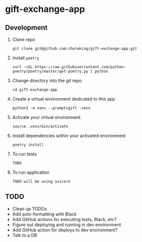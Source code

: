 # gift-exchange-app

## Development

1. Clone repo

   ```shell
   git clone git@github.com:charwking/gift-exchange-app.git
   ```

1. Install `poetry`

   ```shell
   curl -sSL https://raw.githubusercontent.com/python-poetry/poetry/master/get-poetry.py | python
   ```

1. Change directory into the git repo
    ```shell
    cd gift-exchange-app
    ```

1. Create a virtual environment dedicated to this app

   ```shell
   python3 -m venv --prompt=gift .venv
    ```

1. Activate your virtual environment

   ```shell
   source .venv/bin/activate
   ```

1. Install dependencies within your activated environment

   ```shell
   poetry install
   ```

1. To run tests

   ```shell
   TODO
   ```

1. To run application

   ```shell
   TODO will be using uvicorn
   ```

## TODO

* Clean up TODOs
* Add auto-formatting with Black
* Add GitHub actions for executing tests, Black, etc?
* Figure out deploying and running in dev environment
* Add GitHub action for deploys to dev environment?
* Talk to a DB
